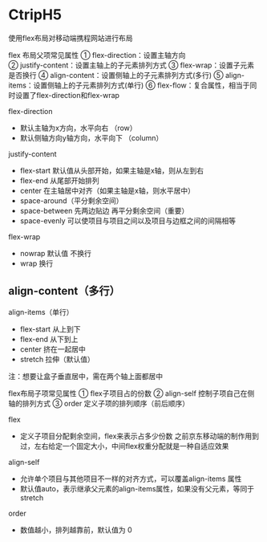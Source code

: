 # CtripH5
使用flex布局对移动端携程网站进行布局

flex 布局父项常见属性
① flex-direction：设置主轴方向  
② justify-content：设置主轴上的子元素排列方式
③ flex-wrap：设置子元素是否换行
④ align-content：设置侧轴上的子元素排列方式(多行)
⑤ align-items：设置侧轴上的子元素排列方式(单行)
⑥ flex-flow：复合属性，相当于同时设置了flex-direction和flex-wrap

flex-direction
- 默认主轴为x方向，水平向右 （row）
- 默认侧轴方向y轴方向，水平向下 （column）

justify-content
- flex-start 默认值从头部开始，如果主轴是x轴，则从左到右
- flex-end 从尾部开始排列
- center 在主轴居中对齐（如果主轴是x轴，则水平居中）
- space-around（平分剩余空间）
- space-between 先两边贴边 再平分剩余空间（重要）
- space-evenly 可以使项目与项目之间以及项目与边框之间的间隔相等

flex-wrap
- nowrap 默认值 不换行
- wrap 换行

align-content（多行）
- 

align-items（单行）
- flex-start 从上到下
- flex-end 从下到上
- center 挤在一起居中
- stretch 拉伸（默认值）

注：想要让盒子垂直居中，需在两个轴上面都居中


flex布局子项常见属性
① flex子项目占的份数
② align-self 控制子项自己在侧轴的排列方式
③ order 定义子项的排列顺序（前后顺序）

flex 
- 定义子项目分配剩余空间，flex来表示占多少份数
之前京东移动端的制作用到过，左右给定一个固定大小，中间flex权重分配就是一种自适应效果

align-self
- 允许单个项目与其他项目不一样的对齐方式，可以覆盖align-items 属性
- 默认值auto，表示继承父元素的align-items属性，如果没有父元素，等同于stretch

order
- 数值越小，排列越靠前，默认值为 0



